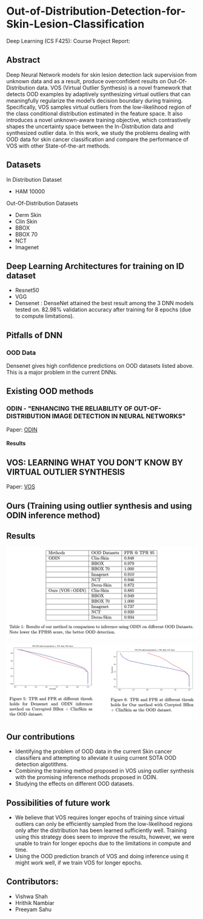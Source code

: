 # Out-of-Distribution-Detection-for-Skin-Lesion-Classification
Deep Learning (CS F425): Course Project
Report: 

## Abstract

Deep Neural Network models for skin lesion detection lack supervision from unknown data
and as a result, produce overconfident results on Out-Of-Distribution data. VOS (Virtual
Outlier Synthesis) is a novel framework that detects OOD examples by adaptively synthesizing
virtual outliers that can meaningfully regularize the model’s decision boundary during training.
Specifically, VOS samples virtual outliers from the low-likelihood region of the class conditional
distribution estimated in the feature space. It also introduces a novel unknown-aware training
objective, which contrastively shapes the uncertainty space between the In-Distribution data
and synthesized outlier data. In this work, we study the problems dealing with OOD data
for skin cancer classification and compare the performance of VOS with other State-of-the-art
methods.

## Datasets

  In Distribution Dataset
  * HAM 10000 

  Out-Of-Distribution Datasets
  * Derm Skin
  * Clin Skin
  * BBOX
  * BBOX 70
  * NCT
  * Imagenet

## Deep Learning Architectures for training on ID dataset
  * Resnet50
  * VGG
  * Densenet : DenseNet attained the best result among the 3 DNN models tested on. 82.98% validation accuracy after training for 8 epochs (due to compute limitations).
  
## Pitfalls of DNN
   ### OOD Data
   Densenet gives high confidence predictions on OOD datasets listed above. This is a major problem in the current DNNs.

## Existing OOD methods
  ### ODIN - "ENHANCING THE RELIABILITY OF OUT-OF-DISTRIBUTION IMAGE DETECTION IN NEURAL NETWORKS"
  Paper: [ODIN](https://arxiv.org/pdf/1706.02690.pdf)
  #### Results
  
## VOS: LEARNING WHAT YOU DON’T KNOW BY VIRTUAL OUTLIER SYNTHESIS
  Paper: [VOS](https://openreview.net/pdf?id=TW7d65uYu5M)
  
## Ours (Training using outlier synthesis and using ODIN inference method)

## Results

![Result](AAD6B208-2D2E-4A0A-BAF2-C93CB4DCB164.jpeg)

![FPR95](4DD53B24-2378-4BE6-AC55-639070090DF5.jpeg)
## Our contributions

* Identifying the problem of OOD data in the current Skin cancer classifiers and attempting to alleviate it using current SOTA OOD detection algotithms.
* Combining the training method proposed in VOS using outlier synthesis with the promising inference methods proposed in ODIN.
* Studying the effects on different OOD datasets.

## Possibilities of future work

* We believe that VOS requires longer epochs of training since virtual outliers can only be efficiently sampled from the low-likelihood regions only after the distribution has been learned sufficiently well. Training using this strategy does seem to improve the results, however, we were unable to train for longer epochs due to the limitations in compute and time.
* Using the OOD prediction branch of VOS and doing inference using it might work well, if we train VOS for longer epochs.

## Contributors:

* Vishwa Shah
* Hrithik Nambiar
* Preeyam Sahu

